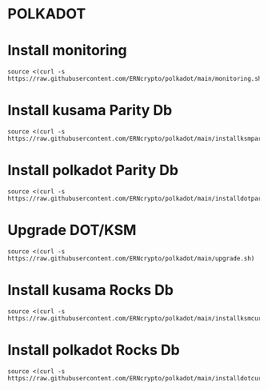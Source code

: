 # POLKADOT
#    Install monitoring
    source <(curl -s https://raw.githubusercontent.com/ERNcrypto/polkadot/main/monitoring.sh)
# Install kusama Parity Db
    source <(curl -s https://raw.githubusercontent.com/ERNcrypto/polkadot/main/installksmparity.sh)
# Install polkadot Parity Db
    source <(curl -s https://raw.githubusercontent.com/ERNcrypto/polkadot/main/installdotparity.sh)
# Upgrade DOT/KSM
    source <(curl -s https://raw.githubusercontent.com/ERNcrypto/polkadot/main/upgrade.sh)
# Install kusama Rocks Db
    source <(curl -s https://raw.githubusercontent.com/ERNcrypto/polkadot/main/installksmcurl.sh)
# Install polkadot Rocks Db
    source <(curl -s https://raw.githubusercontent.com/ERNcrypto/polkadot/main/installdotcurl.sh)
